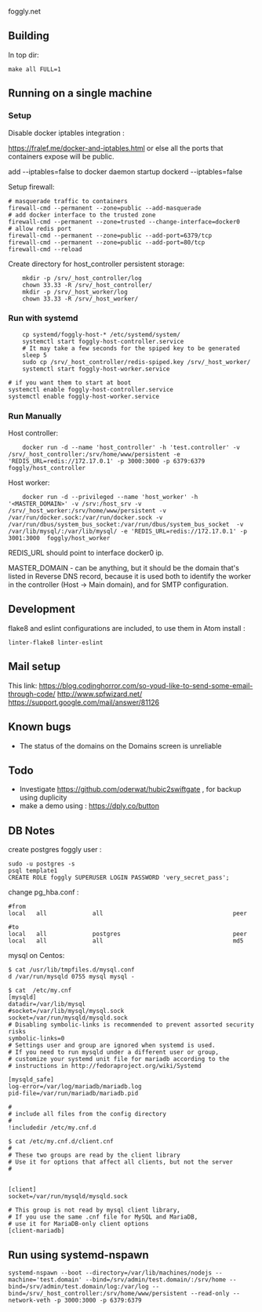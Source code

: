 foggly.net

## Building

In top dir:

    make all FULL=1

## Running on a single machine

### Setup

Disable docker iptables integration :

https://fralef.me/docker-and-iptables.html
or else all the ports that containers expose will be public.

add --iptables=false to docker daemon startup
dockerd --iptables=false

Setup firewall:

    # masquerade traffic to containers
    firewall-cmd --permanent --zone=public --add-masquerade
    # add docker interface to the trusted zone
    firewall-cmd --permanent --zone=trusted --change-interface=docker0
    # allow redis port
    firewall-cmd --permanent --zone=public --add-port=6379/tcp
    firewall-cmd --permanent --zone=public --add-port=80/tcp
    firewall-cmd --reload

Create directory for host_controller persistent storage:

```
    mkdir -p /srv/_host_controller/log
    chown 33.33 -R /srv/_host_controller/
    mkdir -p /srv/_host_worker/log
    chown 33.33 -R /srv/_host_worker/
```

### Run with systemd

```
    cp systemd/foggly-host-* /etc/systemd/system/
    systemctl start foggly-host-controller.service
    # It may take a few seconds for the spiped key to be generated
    sleep 5
    sudo cp /srv/_host_controller/redis-spiped.key /srv/_host_worker/
    systemctl start foggly-host-worker.service
```

    # if you want them to start at boot
    systemctl enable foggly-host-controller.service
    systemctl enable foggly-host-worker.service

### Run Manually

Host controller:

```
    docker run -d --name 'host_controller' -h 'test.controller' -v /srv/_host_controller:/srv/home/www/persistent -e 'REDIS_URL=redis://172.17.0.1' -p 3000:3000 -p 6379:6379  foggly/host_controller
```

Host worker:

```
    docker run -d --privileged --name 'host_worker' -h '<MASTER_DOMAIN>' -v /srv:/host_srv -v /srv/_host_worker:/srv/home/www/persistent -v /var/run/docker.sock:/var/run/docker.sock -v /var/run/dbus/system_bus_socket:/var/run/dbus/system_bus_socket  -v /var/lib/mysql/:/var/lib/mysql/ -e 'REDIS_URL=redis://172.17.0.1' -p 3001:3000  foggly/host_worker
```

REDIS_URL should point to interface docker0 ip.

MASTER_DOMAIN - can be anything, but it should be the domain that's listed in Reverse DNS record, because it is used both to identify the worker in the controller (Host -> Main domain), and for SMTP configuration.

## Development
flake8 and eslint configurations are included, to use them in Atom install :

    linter-flake8 linter-eslint

## Mail setup

This link: https://blog.codinghorror.com/so-youd-like-to-send-some-email-through-code/
http://www.spfwizard.net/
https://support.google.com/mail/answer/81126

## Known bugs

-  The status of the domains on the Domains screen is unreliable

## Todo

- Investigate https://github.com/oderwat/hubic2swiftgate , for backup using duplicity
- make a demo using : https://dply.co/button

## DB Notes

create postgres foggly user :

```
sudo -u postgres -s
psql template1
CREATE ROLE foggly SUPERUSER LOGIN PASSWORD 'very_secret_pass';
```

change pg_hba.conf :
```
#from
local   all             all                                     peer

#to
local   all             postgres                                peer
local   all             all                                     md5
```

mysql on Centos:

```
$ cat /usr/lib/tmpfiles.d/mysql.conf
d /var/run/mysqld 0755 mysql mysql -

$ cat  /etc/my.cnf
[mysqld]
datadir=/var/lib/mysql
#socket=/var/lib/mysql/mysql.sock
socket=/var/run/mysqld/mysqld.sock
# Disabling symbolic-links is recommended to prevent assorted security risks
symbolic-links=0
# Settings user and group are ignored when systemd is used.
# If you need to run mysqld under a different user or group,
# customize your systemd unit file for mariadb according to the
# instructions in http://fedoraproject.org/wiki/Systemd

[mysqld_safe]
log-error=/var/log/mariadb/mariadb.log
pid-file=/var/run/mariadb/mariadb.pid

#
# include all files from the config directory
#
!includedir /etc/my.cnf.d

$ cat /etc/my.cnf.d/client.cnf
#
# These two groups are read by the client library
# Use it for options that affect all clients, but not the server
#


[client]
socket=/var/run/mysqld/mysqld.sock

# This group is not read by mysql client library,
# If you use the same .cnf file for MySQL and MariaDB,
# use it for MariaDB-only client options
[client-mariadb]
```

## Run using systemd-nspawn

```
systemd-nspawn --boot --directory=/var/lib/machines/nodejs --machine='test.domain' --bind=/srv/admin/test.domain/:/srv/home --bind=/srv/admin/test.domain/log:/var/log --bind=/srv/_host_controller:/srv/home/www/persistent --read-only --network-veth -p 3000:3000 -p 6379:6379  

```
